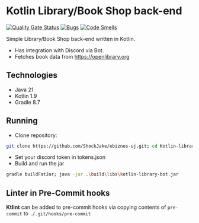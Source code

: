 # Kotlin Library/Book Shop back-end

[![Quality Gate Status](https://sonarcloud.io/api/project_badges/measure?project=ShockJake_kotlin-library-backend&metric=alert_status)](https://sonarcloud.io/summary/new_code?id=ShockJake_kotlin-library-backend)
[![Bugs](https://sonarcloud.io/api/project_badges/measure?project=ShockJake_kotlin-library-backend&metric=bugs)](https://sonarcloud.io/summary/new_code?id=ShockJake_kotlin-library-backend)
[![Code Smells](https://sonarcloud.io/api/project_badges/measure?project=ShockJake_kotlin-library-backend&metric=code_smells)](https://sonarcloud.io/summary/new_code?id=ShockJake_kotlin-library-backend)

Simple Library/Book Shop back-end written in Kotlin.

- Has integration with Discord via Bot.
- Fetches book data from <https://openlibrary.org>

## Technologies

- Java 21
- Kotlin 1.9
- Gradle 8.7

## Running

- Clone repository:

```bash
git clone https://github.com/ShockJake/ebiznes-uj.git; cd Kotlin-library-bot
```

- Set your discord token in tokens.json
- Build and run the jar

```bash
gradle buildFatJar; java -jar .\build\libs\kotlin-library-bot.jar
```

## Linter in Pre-Commit hooks

**Ktlint** can be added to pre-commit hooks via copying contents of `pre-commit`
to `./.git/hooks/pre-commit`
